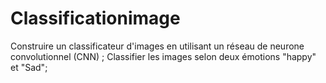 # Classificationimage

Construire un classificateur d'images en utilisant un réseau de neurone convolutionnel (CNN) ;
Classifier les images selon deux émotions "happy" et "Sad";
